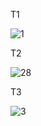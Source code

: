 T1

![1](https://github.com/Arminjoyaian/Assignment11/assets/137637877/a86b9e2d-8ac2-4187-a227-f23b1839a60f)

T2

![28](https://github.com/Arminjoyaian/Assignment11/assets/137637877/f422e692-3b46-4dc0-831c-429d0d1c2653)

T3

![3](https://github.com/Arminjoyaian/Assignment11/assets/137637877/74454101-fea2-4fed-a12c-2f3d5bb8e175)
